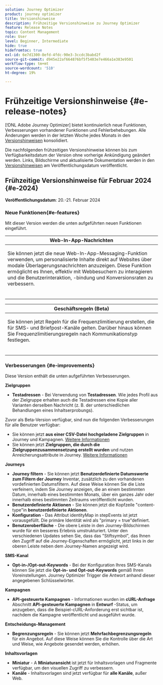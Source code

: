 ```yaml
---
solution: Journey Optimizer
product: journey optimizer
title: Versionshinweise
description: Frühzeitige Versionshinweise zu Journey Optimizer
feature: Release Notes
topic: Content Management
role: User
level: Beginner, Intermediate
hide: true
hidefromtoc: true
exl-id: 6e7d1300-8efd-4fdc-90e3-3ccdc3babd2f
source-git-commit: d945e22af664876bf5f5403e7e466a1e383e9501
workflow-type: tm+mt
source-wordcount: '510'
ht-degree: 19%

---
```


# Frühzeitige Versionshinweise {#e-release-notes}

[!DNL Adobe Journey Optimizer] bietet kontinuierlich neue Funktionen, Verbesserungen vorhandener Funktionen und Fehlerbehebungen. Alle Änderungen werden in der letzten Woche jedes Monats in den [Versionshinweisen](release-notes.md) konsolidiert.

Die nachfolgenden frühzeitigen Versionshinweise können bis zum Verfügbarkeitsdatum der Version ohne vorherige Ankündigung geändert werden. Links, Bildschirme und aktualisierte Dokumentation werden in den [Versionshinweisen](release-notes.md) am Veröffentlichungsdatum veröffentlicht.

## Frühzeitige Versionshinweise für Februar 2024 {#e-2024}

**Veröffentlichungsdatum**: 20.-21. Februar 2024

### Neue Funktionen{#e-features}

Mit dieser Version werden die unten aufgeführten neuen Funktionen eingeführt.


<table>
<thead>
<tr>
<th><strong>Web-In-App-Nachrichten</strong><br/></th>
</tr>
</thead>
<tbody>
<tr>
<td>
<p>Sie können jetzt die neue Web-In-App-Messaging-Funktion verwenden, um personalisierte Inhalte direkt auf Websites über modale Überlagerungsnachrichten anzuzeigen. Diese Funktion ermöglicht es Ihnen, effektiv mit Webbesuchern zu interagieren und die Benutzerinteraktion, -bindung und Konversionsraten zu verbessern.<br/><br/></p>
<!--img src="assets/do-not-localize/computed-attributes.gif"-->
</tr>
</tbody>
</table>


<table>
<thead>
<tr>
<th><strong>Geschäftsregeln (Beta)</strong><br/></th>
</tr>
</thead>
<tbody>
<tr>
<td>
<p>Sie können jetzt Regeln für die Frequenzlimitierung erstellen, die für SMS- und Briefpost-Kanäle gelten. Darüber hinaus können Sie Frequenzlimitierungsregeln nach Kommunikationstyp festlegen.<br/><br/></p>
<!--img src="assets/do-not-localize/computed-attributes.gif"-->
</tr>
</tbody>
</table>



### Verbesserungen {#e-improvements}

Diese Version enthält die unten aufgeführten Verbesserungen.

**Zielgruppen**

* **Testadressen** - Bei Verwendung von **Testadressen**. Wie jedes Profil aus der Zielgruppe erhalten auch die Testadressen eine Kopie aller Varianten derselben Nachricht (z. B. der unterschiedlichen Behandlungen eines Inhaltserprobungs).

Zuvor als Beta-Version verfügbar, sind nun die folgenden Verbesserungen für alle Benutzer verfügbar:

* Sie können jetzt **aus einer CSV-Datei hochgeladene Zielgruppen** in Journey und Kampagnen. [Weitere Informationen](../audience/about-audiences.md#segments-in-journey-optimizer)
* Sie können jetzt **Zielgruppen, die durch die Zielgruppenzusammensetzung erstellt wurden** und nutzen Anreicherungsattribute in Journey. [Weitere Informationen](../building-journeys/read-audience.md)

**Journeys**

* **Journey filtern** - Sie können jetzt **Benutzerdefinierte Datumswerte zum Filtern der Journey** Inventar, zusätzlich zu den vorhandenen vordefinierten Datumsfiltern. Auf diese Weise können Sie die Liste verfeinern, indem Sie Journey anzeigen, die an einem bestimmten Datum, innerhalb eines bestimmten Monats, über ein ganzes Jahr oder innerhalb eines bestimmten Zeitraums veröffentlicht wurden.
* **Benutzerdefinierte Aktionen** - Sie können jetzt die Kopfzeile &quot;content-type&quot;in **benutzerdefinierte Aktionen**.
* **Konfiguration** - Das Attribut identityMap in stepEvents ist jetzt vorausgefüllt. Die primäre Identität wird als &quot;primary = true&quot;definiert.
* **Benutzeroberfläche** - Die obere Leiste in den Journey-Bildschirmen wurde für ein besseres Erlebnis umstrukturiert. Unter den verschiedenen Updates sehen Sie, dass das &quot;Stiftsymbol&quot;, das Ihnen den Zugriff auf die Journey-Eigenschaften ermöglicht, jetzt links in der oberen Leiste neben dem Journey-Namen angezeigt wird.


**SMS-Kanal**

* **Opt-in-/Opt-out-Keywords** - Bei der Konfiguration Ihres SMS-Kanals können Sie jetzt die **Opt-in- und Opt-out-Keywords** gemäß Ihren Voreinstellungen. Journey Optimizer Trigger die Antwort anhand dieser angegebenen Schlüsselwörter.

**Kampagnen**

* **API-gesteuerte Kampagnen** - Informationen wurden im **cURL-Anfrage** Abschnitt **API-gesteuerte Kampagnen** in **Entwurf** -Status, um anzugeben, dass die Beispiel-cURL-Anforderung erst sichtbar ist, nachdem die Kampagne veröffentlicht und ausgeführt wurde.

**Entscheidungs-Management**

* **Begrenzungsregeln** - Sie können jetzt **Mehrfachbegrenzungsregeln** für ein Angebot. Auf diese Weise können Sie die Kontrolle über die Art und Weise, wie Angebote gesendet werden, erhöhen.

**Inhaltsvorlagen**

* **Miniatur** - A **Miniaturansicht** ist jetzt für Inhaltsvorlagen und Fragmente verfügbar, um den visuellen Zugriff zu verbessern.
* **Kanäle** - Inhaltsvorlagen sind jetzt verfügbar für **alle Kanäle**, außer Web.
